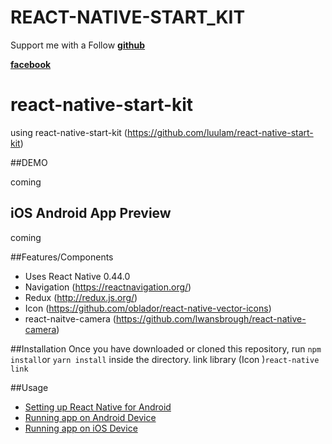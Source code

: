 # REACT-NATIVE-START_KIT

Support me with a Follow 
[**github**](https://github.com/luulam)

[**facebook**](https://www.facebook.com/luu.bang.77)

# react-native-start-kit
using react-native-start-kit (https://github.com/luulam/react-native-start-kit)

##DEMO

coming

## iOS Android App Preview
coming

##Features/Components
- Uses React Native 0.44.0
- Navigation (https://reactnavigation.org/)
- Redux (http://redux.js.org/)
- Icon (https://github.com/oblador/react-native-vector-icons)
- react-naitve-camera (https://github.com/lwansbrough/react-native-camera)

##Installation
Once you have downloaded or cloned this repository, 
run `npm install`or `yarn install` inside the directory.
link library (Icon )`react-native link`

##Usage
- [Setting up React Native for Android](https://facebook.github.io/react-native/docs/android-setup.html#content)
- [Running app on Android Device](https://facebook.github.io/react-native/docs/running-on-device-android.html#content)
- [Running app on iOS Device](https://facebook.github.io/react-native/docs/running-on-device-ios.html#content)
